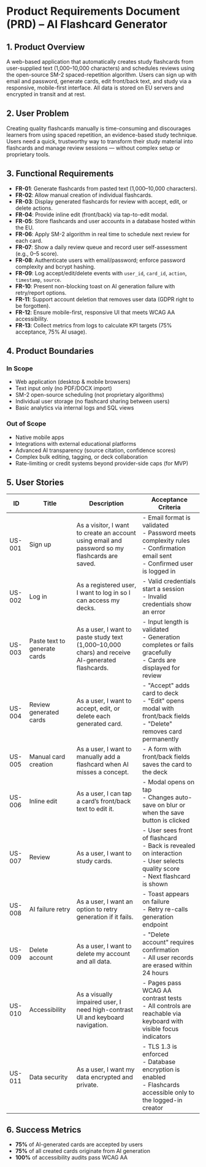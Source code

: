 # Product Requirements Document (PRD) – AI Flashcard Generator

## 1. Product Overview

A web-based application that automatically creates study flashcards from user-supplied text (1,000–10,000 characters) and schedules reviews using the open-source SM-2 spaced-repetition algorithm. Users can sign up with email and password, generate cards, edit front/back text, and study via a responsive, mobile-first interface. All data is stored on EU servers and encrypted in transit and at rest.

## 2. User Problem

Creating quality flashcards manually is time-consuming and discourages learners from using spaced repetition, an evidence-based study technique. Users need a quick, trustworthy way to transform their study material into flashcards and manage review sessions — without complex setup or proprietary tools.

## 3. Functional Requirements

- **FR-01**: Generate flashcards from pasted text (1,000–10,000 characters).
- **FR-02**: Allow manual creation of individual flashcards.
- **FR-03**: Display generated flashcards for review with accept, edit, or delete actions.
- **FR-04**: Provide inline edit (front/back) via tap-to-edit modal.
- **FR-05**: Store flashcards and user accounts in a database hosted within the EU.
- **FR-06**: Apply SM-2 algorithm in real time to schedule next review for each card.
- **FR-07**: Show a daily review queue and record user self-assessment (e.g., 0–5 score).
- **FR-08**: Authenticate users with email/password; enforce password complexity and bcrypt hashing.
- **FR-09**: Log accept/edit/delete events with `user_id`, `card_id`, `action`, `timestamp`, `source`.
- **FR-10**: Present non-blocking toast on AI generation failure with retry/report options.
- **FR-11**: Support account deletion that removes user data (GDPR right to be forgotten).
- **FR-12**: Ensure mobile-first, responsive UI that meets WCAG AA accessibility.
- **FR-13**: Collect metrics from logs to calculate KPI targets (75% acceptance, 75% AI usage).

## 4. Product Boundaries

### In Scope

- Web application (desktop & mobile browsers)
- Text input only (no PDF/DOCX import)
- SM-2 open-source scheduling (not proprietary algorithms)
- Individual user storage (no flashcard sharing between users)
- Basic analytics via internal logs and SQL views

### Out of Scope

- Native mobile apps
- Integrations with external educational platforms
- Advanced AI transparency (source citation, confidence scores)
- Complex bulk editing, tagging, or deck collaboration
- Rate-limiting or credit systems beyond provider-side caps (for MVP)

## 5. User Stories

| ID     | Title                        | Description                                                                                     | Acceptance Criteria                                                                                                              |
| ------ | ---------------------------- | ----------------------------------------------------------------------------------------------- | -------------------------------------------------------------------------------------------------------------------------------- |
| US-001 | Sign up                      | As a visitor, I want to create an account using email and password so my flashcards are saved.  | - Email format is validated<br>- Password meets complexity rules<br>- Confirmation email sent<br>- Confirmed user is logged in   |
| US-002 | Log in                       | As a registered user, I want to log in so I can access my decks.                                | - Valid credentials start a session<br>- Invalid credentials show an error                                                       |
| US-003 | Paste text to generate cards | As a user, I want to paste study text (1,000–10,000 chars) and receive AI-generated flashcards. | - Input length is validated<br>- Generation completes or fails gracefully<br>- Cards are displayed for review                    |
| US-004 | Review generated cards       | As a user, I want to accept, edit, or delete each generated card.                               | - "Accept" adds card to deck<br>- "Edit" opens modal with front/back fields<br>- "Delete" removes card permanently               |
| US-005 | Manual card creation         | As a user, I want to manually add a flashcard when AI misses a concept.                         | - A form with front/back fields saves the card to the deck                                                                       |
| US-006 | Inline edit                  | As a user, I can tap a card’s front/back text to edit it.                                       | - Modal opens on tap<br>- Changes auto-save on blur or when the save button is clicked                                           |
| US-007 | Review                       | As a user, I want to study cards.                                                               | - User sees front of flashcard<br>- Back is revealed on interaction<br>- User selects quality score<br>- Next flashcard is shown |
| US-008 | AI failure retry             | As a user, I want an option to retry generation if it fails.                                    | - Toast appears on failure<br>- Retry re-calls generation endpoint                                                               |
| US-009 | Delete account               | As a user, I want to delete my account and all data.                                            | - "Delete account" requires confirmation<br>- All user records are erased within 24 hours                                        |
| US-010 | Accessibility                | As a visually impaired user, I need high-contrast UI and keyboard navigation.                   | - Pages pass WCAG AA contrast tests<br>- All controls are reachable via keyboard with visible focus indicators                   |
| US-011 | Data security                | As a user, I want my data encrypted and private.                                                | - TLS 1.3 is enforced<br>- Database encryption is enabled<br>- Flashcards accessible only to the logged-in creator               |

## 6. Success Metrics

- **75%** of AI-generated cards are accepted by users
- **75%** of all created cards originate from AI generation
- **100%** of accessibility audits pass WCAG AA
